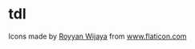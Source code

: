 # tdl

<div>Icons made by <a href="https://www.flaticon.com/authors/royyan-wijaya" title="Royyan Wijaya">Royyan Wijaya</a> from <a href="https://www.flaticon.com/" title="Flaticon">www.flaticon.com</a></div>
